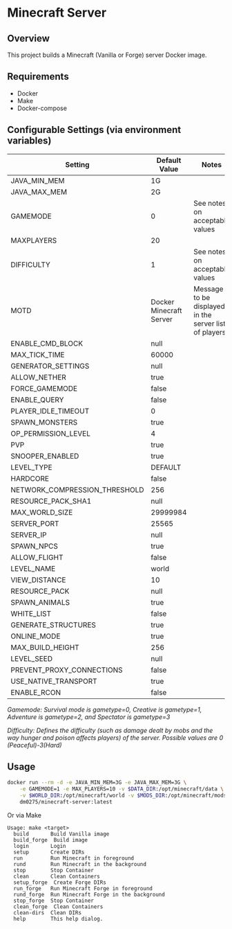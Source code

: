 # Minecraft Server

## Overview
This project builds a Minecraft (Vanilla or Forge) server Docker image.

## Requirements
* Docker
* Make
* Docker-compose

## Configurable Settings (via environment variables)
|Setting                      |Default Value          |Notes|
|---                          |---                    |---|
|JAVA_MIN_MEM                 |1G                     ||
|JAVA_MAX_MEM                 |2G                     ||
|GAMEMODE                     |0                      |See notes on acceptable values|
|MAXPLAYERS                   |20                     ||
|DIFFICULTY                   |1                      |See notes on acceptable values|
|MOTD                         |Docker Minecraft Server|Message to be displayed in the server list of players. |
|ENABLE_CMD_BLOCK             |null                   ||
|MAX_TICK_TIME                |60000                  ||
|GENERATOR_SETTINGS           |null                   ||
|ALLOW_NETHER                 |true                   ||
|FORCE_GAMEMODE               |false                  ||
|ENABLE_QUERY                 |false                  ||
|PLAYER_IDLE_TIMEOUT          |0                      ||
|SPAWN_MONSTERS               |true                   ||
|OP_PERMISSION_LEVEL          |4                      ||
|PVP                          |true                   ||
|SNOOPER_ENABLED              |true                   ||
|LEVEL_TYPE                   |DEFAULT                ||
|HARDCORE                     |false                  ||
|NETWORK_COMPRESSION_THRESHOLD|256                    ||
|RESOURCE_PACK_SHA1           |null                   ||
|MAX_WORLD_SIZE               |29999984               ||
|SERVER_PORT                  |25565                  ||
|SERVER_IP                    |null                   ||
|SPAWN_NPCS                   |true                   ||
|ALLOW_FLIGHT                 |false                  ||
|LEVEL_NAME                   |world                  ||
|VIEW_DISTANCE                |10                     ||
|RESOURCE_PACK                |null                   ||
|SPAWN_ANIMALS                |true                   ||
|WHITE_LIST                   |false                  ||
|GENERATE_STRUCTURES          |true                   ||
|ONLINE_MODE                  |true                   ||
|MAX_BUILD_HEIGHT             |256                    ||
|LEVEL_SEED                   |null                   ||
|PREVENT_PROXY_CONNECTIONS    |false                  ||
|USE_NATIVE_TRANSPORT         |true                   ||
|ENABLE_RCON                  |false                  ||


_Gamemode: Survival mode is gametype=0, Creative is gametype=1, Adventure is gametype=2, and Spectator is gametype=3_

_Difficulty: Defines the difficulty (such as damage dealt by mobs and the way hunger and poison affects players) of the server. Possible values are 0 (Peaceful)-3(Hard)_

## Usage
```bash
docker run --rm -d -e JAVA_MIN_MEM=3G -e JAVA_MAX_MEM=3G \
    -e GAMEMODE=1 -e MAX_PLAYERS=10 -v $DATA_DIR:/opt/minecraft/data \
    -v $WORLD_DIR:/opt/minecraft/world -v $MODS_DIR:/opt/minecraft/mods -p 25565:25565
    dm0275/minecraft-server:latest
```
Or via Make
```
Usage: make <target>
  build       Build Vanilla image
  build_forge  Build image
  login       Login
  setup       Create DIRs
  run         Run Minecraft in foreground
  rund        Run Minecraft in the background
  stop        Stop Container
  clean       Clean Containers
  setup_forge  Create Forge DIRs
  run_forge   Run Minecraft Forge in foreground
  rund_forge  Run Minecraft Forge in the background
  stop_forge  Stop Container
  clean_forge  Clean Containers
  clean-dirs  Clean DIRs
  help        This help dialog.
```
